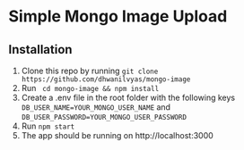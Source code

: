 # Simple Mongo Image Upload

## Installation
1. Clone this repo by running `git clone https://github.com/dhwanilvyas/mongo-image`
2. Run ` cd mongo-image && npm install`
3. Create a .env file in the root folder with the following keys `DB_USER_NAME=YOUR_MONGO_USER_NAME` and `DB_USER_PASSWORD=YOUR_MONGO_USER_PASSWORD`
4. Run `npm start`
5. The app should be running on http://localhost:3000